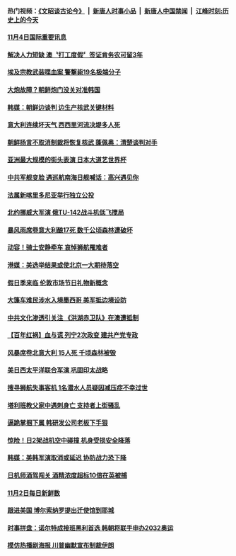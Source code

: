 #### 热门视频：[《文昭谈古论今》](https://github.com/gfw-breaker/wenzhao/blob/master/README.md?t=11051533) &nbsp;|&nbsp; [新唐人时事小品](https://github.com/gfw-breaker/ntdtv-comedy/blob/master/README.md?t=11051533) &nbsp;|&nbsp; [新唐人中国禁闻](https://github.com/gfw-breaker/ntdtv-news/blob/master/README.md?t=11051533) &nbsp;|&nbsp; [江峰时刻:历史上的今天](https://github.com/gfw-breaker/today-in-history/blob/master/README.md?t=11051533) 

#### [11月4日国际重要讯息](../pages/news202/a1398099.md?t=11051533) 

#### [解决人力短缺 澳〝打工度假〞签证肯务农可留3年](../pages/news202/a1398103.md?t=11051533) 

#### [埃及宗教武装喋血案 警撃毙19名极端分子](../pages/news202/a1398094.md?t=11051533) 

#### [大炮故障？朝鲜炮门没关对准韩国](../pages/news202/a1398088.md?t=11051533) 

#### [韩媒：朝鲜边谈判 边生产核武关键材料](../pages/news202/a1398075.md?t=11051533) 

#### [意大利连续坏天气 西西里河流决堤多人死](../pages/news202/a1398036.md?t=11051533) 

#### [朝鲜扬言不取消制裁将恢复核武 蓬佩奥：清楚谈判对手](../pages/news202/a1398064.md?t=11051533) 


#### [亚洲最大规模的街头表演 日本大道艺世界杯](../pages/news202/a1398046.md?t=11051533) 

#### [中共军舰变脸 遇巡航南海日舰喊话：高兴遇见你](../pages/news202/a1398042.md?t=11051533) 


#### [法属新喀里多尼亚举行独立公投](../pages/news202/a1398034.md?t=11051533) 

#### [北约挪威大军演 俄TU-142战斗机低飞搅局](../pages/news202/a1398008.md?t=11051533) 

#### [暴风雨席卷意大利酿17死 数千公顷森林遭破坏](../pages/news202/a1398002.md?t=11051533) 

#### [动容！骑士安静牵车 哀悼狮航罹难者](../pages/news202/a1397998.md?t=11051533) 

#### [港媒：美选举结果或使北京一大期待落空](../pages/news202/a1397994.md?t=11051533) 

#### [假日季来临 伦敦市场节日礼物新概念](../pages/news202/a1397979.md?t=11051533) 

#### [大篷车难民涉水入境墨西哥 美军抵边境设防](../pages/news202/a1397972.md?t=11051533) 

#### [中共文化渗透引关注 《洪湖赤卫队》在澳遭抵制](../pages/news202/a1397989.md?t=11051533) 

#### [【百年红祸】血与谎 列宁2次政变 建共产党专政](../pages/news202/a1397988.md?t=11051533) 



#### [风暴席卷北意大利  15人死 千顷森林被毁](../pages/news202/a1397956.md?t=11051533) 

#### [美日西太平洋联合军演  巩固印太战略](../pages/news202/a1397952.md?t=11051533) 

#### [搜寻狮航失事客机 1名潜水人员疑因减压症不幸过世](../pages/news202/a1397933.md?t=11051533) 

#### [塔利班教父家中遇刺身亡 支持者上街骚乱](../pages/news202/a1397930.md?t=11051533) 

#### [逼跪掌掴下属 韩研发公司老板下手狠](../pages/news202/a1397927.md?t=11051533) 

#### [惊险！日2架战机空中碰撞 机身受损安全降落](../pages/news202/a1397924.md?t=11051533) 

#### [韩媒：美韩军演取消或延迟 协防战力恐下降](../pages/news202/a1397917.md?t=11051533) 

#### [日机师酒驾闯关 酒精浓度超标10倍在英被捕](../pages/news202/a1397892.md?t=11051533) 


#### [11月2日每日新鲜数](../pages/news202/a1397870.md?t=11051533) 

#### [跟进美国 博尔索纳罗提出迁使馆到耶城](../pages/news202/a1397865.md?t=11051533) 

#### [时事拼盘：诺尔特成接班黑利首选 韩朝将联手申办2032奥运](../pages/news202/a1397857.md?t=11051533) 

#### [模仿热播剧海报 川普幽默宣布制裁伊朗](../pages/news202/a1397856.md?t=11051533) 

